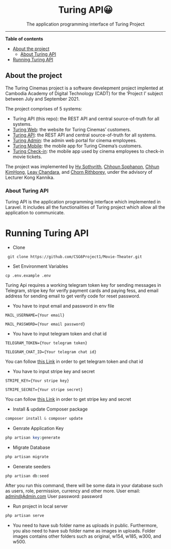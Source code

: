 <div align="center">
  <h1>Turing API😀</h1>

  <p>The application programming interface of Turing Project</p>
</div>

---


**Table of contents**

- [About the project](#about-the-project)
  - [About Turing API](#about-turing-api)
- [Running Turing API](#running-turing-api)

## About the project

The Turing Cinemas project is a software develepment project implented at Cambodia Academy of Digital Technology (CADT) for the ‘Project I’ subject between July and September 2021.

The project comprises of 5 systems:

- Turing API (this repo): the REST API and central source-of-truth for all systems.
- [Turing Web](https://github.com/CSG6Project1/turing-web): the website for Turing Cinemas’ customers.
- [Turing API](https://github.com/CSG6Project1/Movie-Theater): the REST API and central source-of-truth for all systems.
- [Turing Admin](https://github.com/CSG6Project1/turing-admin): the admin web portal for cinema employees.
- [Turing Mobile](https://github.com/CSG6Project1/turing-mobile): the mobile app for Turing Cinema’s customers.
- [Turing Check-in](https://github.com/CSG6Project1/ScannerTuring): the mobile app used by cinema employees to check-in movie tickets.

The project was implemented by [Hy Sothyrith](https://github.com/hysothyrith), [Chhoun Sophanon](https://github.com/SophanonChhoun), [Chhun KimHong](https://github.com/ChhunKimHong), [Leav Chandara](https://leavchandara-profile.netlify.app/), and [Chorn Rithborey](https://boreyjr.tech/), under the advisory of Lecturer Kong Kannika.

### About Turing API

Turing API is the application programming interface which implemented in Laravel. It includes all the functionalities of Turing project which allow all the application to communicate.

# Running Turing API  
- Clone
```shell
 git clone https://github.com/CSG6Project1/Movie-Theater.git
```
- Set Environment Variables
```shell
cp .env.example .env
```
Turing Api requires a working telegram token key for sending messages in Telegram, stripe key for verify payment cards and paying fess, and email address for sending email to get verify code for reset password.

- You have to input email and password in env file 
```shell
MAIL_USERNAME={Your email}
```
```shell
MAIL_PASSWORD={Your email password}
```

- You have to input telegram token and chat id
```shell
TELEGRAM_TOKEN={Your telegram token}
```
```shell
TELEGRAM_CHAT_ID={Your telegram chat id}
```
You can follow [this Link](https://www.alphr.com/find-chat-id-telegram/) in order to get telegram token and chat id

- You have to input stripe key and secret
```shell
STRIPE_KEY={Your stripe key}
```
```shell
STRIPE_SECRET={Your stripe secret}
```
You can follow [this Link](https://www.appinvoice.com/en/s/documentation/how-to-get-stripe-publishable-key-and-secret-key-23) in order to get stripe key and secret

- Install & update Composer package 
```php
composer install & composer update 
```
- Genrate Application Key 
```php
php artisan key:generate
```
- Migrate Database 
```php 
php artisan migrate
``` 
- Generate seeders 
```php
php artisan db:seed
```
After you run this command, there will be some data in your database such as users, role, permission, currency and other more.
User email: admin@Admin.com
User password: password
- Run project in local server 
```php
php artisan serve 
```

- You need to have sub folder name as uploads in public. Furthermore, you also need to have sub folder name as images in uploads. Folder images contains other folders such as original, w154, w185, w300, and w500.


